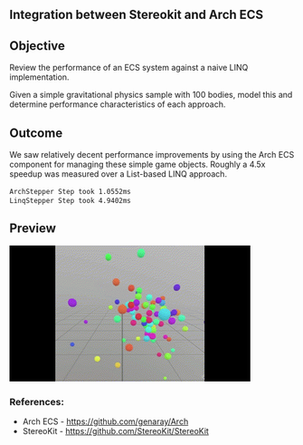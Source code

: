 ## Integration between Stereokit and Arch ECS

## Objective

Review the performance of an ECS system against a naive LINQ implementation.

Given a simple gravitational physics sample with 100 bodies, model this and determine performance characteristics of each approach.

## Outcome 

We saw relatively decent performance improvements by using the Arch ECS component for managing these simple game objects. Roughly a 4.5x speedup was measured over a List-based LINQ approach.

```
ArchStepper Step took 1.0552ms
LinqStepper Step took 4.9402ms
```

## Preview
![Preview](/Docs/sk_grab.gif)

### References:
* Arch ECS - https://github.com/genaray/Arch
* StereoKit - https://github.com/StereoKit/StereoKit